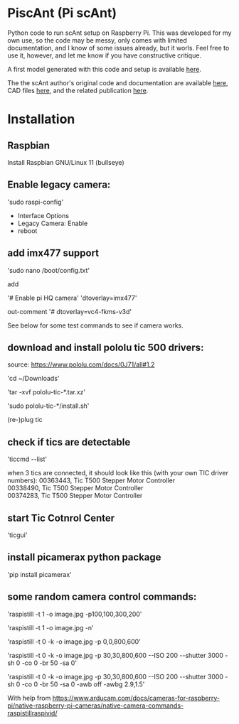 # PiscAnt (Pi scAnt)
Python code to run scAnt setup on Raspberry Pi. This was developed for my own use, so the code may be messy, only comes with limited documentation, and I know of some issues already, but it worls. Feel free to use it, however, and let me know if you have constructive critique.

A first model generated with this code and setup is available [here](https://skfb.ly/ourV8).

The the scAnt author's original code and documentation are available [here](https://github.com/evo-biomech/scAnt), CAD files [here](https://www.thingiverse.com/thing:4694713), and the related publication [here](https://peerj.com/articles/11155/).

# Installation
## Raspbian
Install Raspbian GNU/Linux 11 (bullseye)

## Enable legacy camera:
'sudo raspi-config'
  * Interface Options
  * Legacy Camera: Enable
  * reboot
  
## add imx477 support
'sudo nano /boot/config.txt'

add

'# Enable pi HQ camera'
'dtoverlay=imx477'

out-comment
'# dtoverlay=vc4-fkms-v3d'

See below for some test commands to see if camera works.

## download and install pololu tic 500 drivers:
source: https://www.pololu.com/docs/0J71/all#1.2

'cd ~/Downloads'

'tar -xvf pololu-tic-*.tar.xz'

'sudo pololu-tic-*/install.sh'

(re-)plug tic

## check if tics are detectable
'ticcmd --list'

when 3 tics are connected, it should look like this (with your own TIC driver numbers):
00363443,         Tic T500 Stepper Motor Controller            
00338490,         Tic T500 Stepper Motor Controller            
00374283,         Tic T500 Stepper Motor Controller 

## start Tic Cotnrol Center
'ticgui'

## install picamerax python package
'pip install picamerax'

## some random camera control commands:
'raspistill -t 1 -o image.jpg -p100,100,300,200'

'raspistill -t 1 -o image.jpg -n'

'raspistill -t 0 -k -o image.jpg -p 0,0,800,600'

'raspistill -t 0 -k -o image.jpg -p 30,30,800,600 --ISO 200 --shutter 3000 -sh 0 -co 0 -br 50 -sa 0'

'raspistill -t 0 -k -o image.jpg -p 30,30,800,600 --ISO 200 --shutter 3000 -sh 0 -co 0 -br 50 -sa 0 -awb off -awbg 2.9,1.5'

With help from
https://www.arducam.com/docs/cameras-for-raspberry-pi/native-raspberry-pi-cameras/native-camera-commands-raspistillraspivid/

